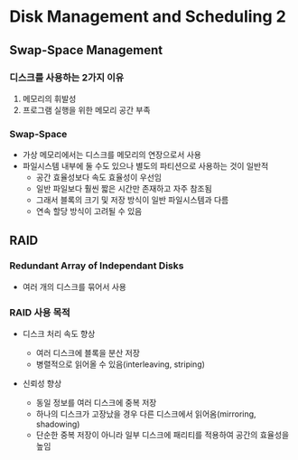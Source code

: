 # Disk Management and Scheduling 2

## Swap-Space Management

### 디스크를 사용하는 2가지 이유

1. 메모리의 휘발성
2. 프로그램 실행을 위한 메모리 공간 부족

### Swap-Space

* 가상 메모리에서는 디스크를 메모리의 연장으로서 사용
* 파일시스템 내부에 둘 수도 있으나 별도의 파티션으로 사용하는 것이 일반적
    * 공간 효율성보다 속도 효율성이 우선임
    * 일반 파일보다 훨씬 짧은 시간만 존재하고 자주 참조됨
    * 그래서 블록의 크기 및 저장 방식이 일반 파일시스템과 다름
    * 연속 할당 방식이 고려될 수 있음

## RAID

### Redundant Array of Independant Disks

* 여러 개의 디스크를 묶어서 사용

### RAID 사용 목적

* 디스크 처리 속도 향상
    * 여러 디스크에 블록을 분산 저장
    * 병렬적으로 읽어올 수 있음(interleaving, striping)

* 신뢰성 향상
    * 동일 정보를 여러 디스크에 중복 저장
    * 하나의 디스크가 고장났을 경우 다른 디스크에서 읽어옴(mirroring, shadowing)
    * 단순한 중복 저장이 아니라 일부 디스크에 패리티를 적용하여 공간의 효율성을 높임
